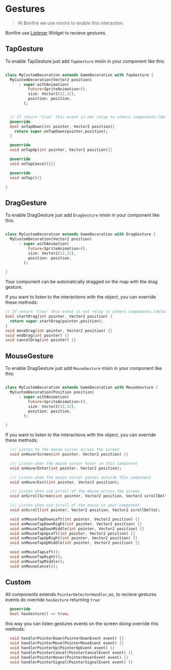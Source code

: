 # Gestures

> At Bonfire we use mixins to enable this interaction.

Bonfire use [Listener](https://api.flutter.dev/flutter/widgets/Listener-class.html) Widget to recieve gestures.

## TapGesture

To enable TapGesture just add `TapGesture` mixin in your component like this:

```dart

class MyCustomDecoration extends GameDecoration with TapGesture {
  MyCustomDecoration(Vector2 position)
      : super.withAnimation(
          Future<SpriteAnimation>(),
          size: Vector2(32,32),
          position: position,
        );


  // If return 'true' this event is not relay to others components.(default = false)
  @override
  bool onTapDown(int pointer, Vector2 position){
    return super.onTapDown(pointer,position);
  }

  @override
  void onTapUp(int pointer, Vector2 position){}

  @override
  void onTapCancel(){}

  @override
  void onTap(){}

}
```

## DragGesture

To enable DragGesture just add `DragGesture` mixin in your component like this:

```dart

class MyCustomDecoration extends GameDecoration with DragGesture {
  MyCustomDecoration(Vector2 position)
      : super.withAnimation(
          Future<SpriteAnimation>(),
          size: Vector2(32,32),
          position: position,
        );

}
```

Your component can be automatically dragged on the map with the drag gesture.

If you want to listen to the interactions with the object, you can override these methods:

```dart
// If return 'true' this event is not relay to others components.(default = false)
bool startDrag(int pointer, Vector2 position) {
  return super.startDrag(pointer,position);
}
void moveDrag(int pointer, Vector2 position) {}
void endDrag(int pointer) {}
void cancelDrag(int pointer) {}
```

## MouseGesture

To enable DragGesture just add `MouseGesture` mixin in your component like this:

```dart

class MyCustomDecoration extends GameDecoration with MouseGesture {
  MyCustomDecoration(Position position)
      : super.withAnimation(
          Future<SpriteAnimation>(),
          size: Vector2(32,32),
          position: position,
        );

}
```

If you want to listen to the interactions with the object, you can override these methods:

```dart
  /// Listen to the mouse cursor across the screen
  void onHoverScreen(int pointer, Vector2 position) {}

  /// Listen when the mouse cursor hover in this component
  void onHoverEnter(int pointer, Vector2 position);

  /// Listen when the mouse cursor passes outside this component
  void onHoverExit(int pointer, Vector2 position);

  /// Listen when use scroll of the mouse across the screen
  void onScrollScreen(int pointer, Vector2 position, Vector2 scrollDelta) {}

  /// Listen when use scroll of the mouse in your component
  void onScroll(int pointer, Vector2 position, Vector2 scrollDelta);

  void onMouseTapDownLeft(int pointer, Vector2 position) {}
  void onMouseTapDownRight(int pointer, Vector2 position) {}
  void onMouseTapDownMiddle(int pointer, Vector2 position) {}
  void onMouseTapUpLeft(int pointer, Vector2 position) {}
  void onMouseTapUpRight(int pointer, Vector2 position) {}
  void onMouseTapUpMiddle(int pointer, Vector2 position) {}

  void onMouseTapLeft();
  void onMouseTapRight();
  void onMouseTapMiddle();
  void onMouseCancel();
```

## Custom

All components extends `PointerDetectorHandler`,so, to recieve gestures events do override `hasGesture` returning `true`:

```dart
  @override
  bool hasGesture() => true;
```

this way you can listen gestures events on the screen doing override this methods:

```dart
  void handlerPointerDown(PointerDownEvent event) {}
  void handlerPointerMove(PointerMoveEvent event) {}
  void handlerPointerUp(PointerUpEvent event) {}
  void handlerPointerCancel(PointerCancelEvent event) {}
  void handlerPointerHover(PointerHoverEvent event) {}
  void handlerPointerSignal(PointerSignalEvent event) {}
```